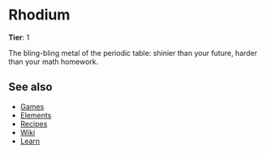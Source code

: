 # Rhodium

**Tier**: 1

The bling-bling metal of the periodic table: shinier than your future, harder than your math homework.

## See also

* [Games](/wiki/games)
* [Elements](/wiki/elements)
* [Recipes](/wiki/recipes)
* [Wiki](/wiki/index)
* [Learn](/learn/index)